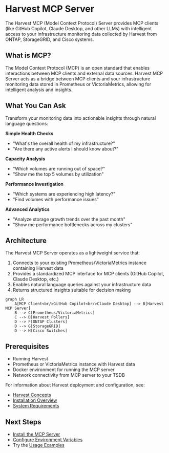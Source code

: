 # Harvest MCP Server

The Harvest MCP (Model Context Protocol) Server provides MCP clients (like GitHub Copilot, Claude Desktop, and other LLMs) with intelligent access to your infrastructure monitoring data collected by Harvest from ONTAP, StorageGRID, and Cisco systems.

## What is MCP?

The Model Context Protocol (MCP) is an open standard that enables interactions between MCP clients and external data sources.
Harvest MCP Server acts as a bridge between MCP clients and your infrastructure monitoring data stored in Prometheus or
VictoriaMetrics, allowing for intelligent analysis and insights.

## What You Can Ask

Transform your monitoring data into actionable insights through natural language questions:

**Simple Health Checks**

- "What's the overall health of my infrastructure?"
- "Are there any active alerts I should know about?"

**Capacity Analysis**

- "Which volumes are running out of space?"
- "Show me the top 5 volumes by utilization"

**Performance Investigation**

- "Which systems are experiencing high latency?"
- "Find volumes with performance issues"

**Advanced Analytics**

- "Analyze storage growth trends over the past month"
- "Show me performance bottlenecks across my clusters"

## Architecture

The Harvest MCP Server operates as a lightweight service that:

1. Connects to your existing Prometheus/VictoriaMetrics instance containing Harvest data
2. Provides a standardized MCP interface for MCP clients (GitHub Copilot, Claude Desktop, etc.)
3. Enables natural language queries against your infrastructure data
4. Returns structured insights suitable for decision making

```mermaid
graph LR
    A[MCP Client<br/>GitHub Copilot<br/>Claude Desktop] --> B[Harvest MCP Server]
    B --> C[Prometheus/VictoriaMetrics]
    C --> D[Harvest Pollers]
    D --> F[ONTAP Clusters]
    D --> G[StorageGRID]  
    D --> H[Cisco Switches]
```

## Prerequisites

- Running Harvest
- Prometheus or VictoriaMetrics instance with Harvest data
- Docker environment for running the MCP server
- Network connectivity from MCP server to your TSDB

For information about Harvest deployment and configuration, see:

- [Harvest Concepts](../concepts.md)
- [Installation Overview](../install/overview.md)
- [System Requirements](../system-requirements.md)

## Next Steps

- [Install the MCP Server](installation.md)
- [Configure Environment Variables](configuration.md)
- Try the [Usage Examples](examples.md)